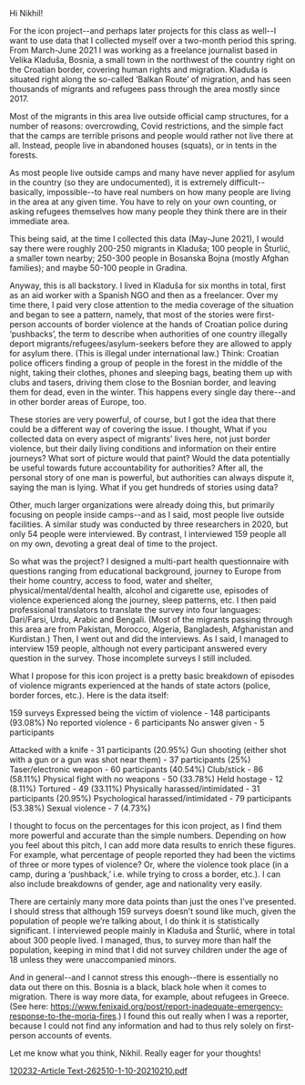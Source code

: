 Hi Nikhil!

For the icon project--and perhaps later projects for this class as well--I want to use data that I collected myself over a two-month period this spring. From March-June 2021 I was working as a freelance journalist based in Velika Kladuša, Bosnia, a small town in the northwest of the country right on the Croatian border, covering human rights and migration. Kladuša is situated right along the so-called ‘Balkan Route’ of migration, and has seen thousands of migrants and refugees pass through the area mostly since 2017. 

Most of the migrants in this area live outside official camp structures, for a number of reasons: overcrowding, Covid restrictions, and the simple fact that the camps are terrible prisons and people would rather not live there at all. Instead, people live in abandoned houses (squats), or in tents in the forests.

As most people live outside camps and many have never applied for asylum in the country (so they are undocumented), it is extremely difficult--basically, impossible--to have real numbers on how many people are living in the area at any given time. You have to rely on your own counting, or asking refugees themselves how many people they think there are in their immediate area.

This being said, at the time I collected this data (May-June 2021), I would say there were roughly 200-250 migrants in Kladuša; 100 people in Šturlić, a smaller town nearby; 250-300 people in Bosanska Bojna (mostly Afghan families); and maybe 50-100 people in Gradina.

Anyway, this is all backstory. I lived in Kladuša for six months in total, first as an aid worker with a Spanish NGO and then as a freelancer. Over my time there, I paid very close attention to the media coverage of the situation and began to see a pattern, namely, that most of the stories were first-person accounts of border violence at the hands of Croatian police during ‘pushbacks’, the term to describe when authorities of one country illegally deport migrants/refugees/asylum-seekers before they are allowed to apply for asylum there. (This is illegal under international law.) Think: Croatian police officers finding a group of people in the forest in the middle of the night, taking their clothes, phones and sleeping bags, beating them up with clubs and tasers, driving them close to the Bosnian border, and leaving them for dead, even in the winter. This happens every single day there--and in other border areas of Europe, too.

These stories are very powerful, of course, but I got the idea that there could be a different way of covering the issue. I thought, What if you collected data on every aspect of migrants’ lives here, not just border violence, but their daily living conditions and information on their entire journeys? What sort of picture would that paint? Would the data potentially be useful towards future accountability for authorities? After all, the personal story of one man is powerful, but authorities can always dispute it, saying the man is lying. What if you get hundreds of stories using data?

Other, much larger organizations were already doing this, but primarily focusing on people inside camps--and as I said, most people live outside facilities. A similar study was conducted by three researchers in 2020, but only 54 people were interviewed. By contrast, I interviewed 159 people all on my own, devoting a great deal of time to the project.

So what was the project? I designed a multi-part health questionnaire with questions ranging from educational background, journey to Europe from their home country, access to food, water and shelter, physical/mental/dental health, alcohol and cigarette use, episodes of violence experienced along the journey, sleep patterns, etc. I then paid professional translators to translate the survey into four languages: Dari/Farsi, Urdu, Arabic and Bengali. (Most of the migrants passing through this area are from Pakistan, Morocco, Algeria, Bangladesh, Afghanistan and Kurdistan.) Then, I went out and did the interviews. As I said, I managed to interview 159 people, although not every participant answered every question in the survey. Those incomplete surveys I still included.

What I propose for this icon project is a pretty basic breakdown of episodes of violence migrants experienced at the hands of state actors (police, border forces, etc.). Here is the data itself:

159 surveys
Expressed being the victim of violence - 148 participants (93.08%)
No reported violence - 6 participants
No answer given - 5 participants

Attacked with a knife - 31 participants (20.95%)
Gun shooting (either shot with a gun or a gun was shot near them) - 37 participants (25%)
Taser/electronic weapon - 60 participants (40.54%)
Club/stick - 86 (58.11%)
Physical fight with no weapons - 50 (33.78%)
Held hostage - 12 (8.11%)
Tortured - 49 (33.11%)
Physically harassed/intimidated - 31 participants (20.95%)
Psychological harassed/intimidated - 79 participants (53.38%)
Sexual violence - 7 (4.73%)

I thought to focus on the percentages for this icon project, as I find them more powerful and accurate than the simple numbers. Depending on how you feel about this pitch, I can add more data results to enrich these figures. For example, what percentage of people reported they had been the victims of three or more types of violence? Or, where the violence took place (in a camp, during a ‘pushback,’ i.e. while trying to cross a border, etc.). I can also include breakdowns of gender, age and nationality very easily.

There are certainly many more data points than just the ones I’ve presented. I should stress that although 159 surveys doesn’t sound like much, given the population of people we’re talking about, I do think it is statistically significant. I interviewed people mainly in Kladuša and Šturlić, where in total about 300 people lived. I managed, thus, to survey more than half the population, keeping in mind that I did not survey children under the age of 18 unless they were unaccompanied minors.

And in general--and I cannot stress this enough--there is essentially no data out there on this. Bosnia is a black, black hole when it comes to migration. There is way more data, for example, about refugees in Greece. (See here: https://www.fenixaid.org/post/report-inadequate-emergency-response-to-the-moria-fires.) I found this out really when I was a reporter, because I could not find any information and had to thus rely solely on first-person accounts of events.

Let me know what you think, Nikhil. Really eager for your thoughts!
 

[120232-Article Text-262510-1-10-20210210.pdf](https://github.com/lucypapachristou/Infographic-Project/files/7180648/120232-Article.Text-262510-1-10-20210210.pdf)
